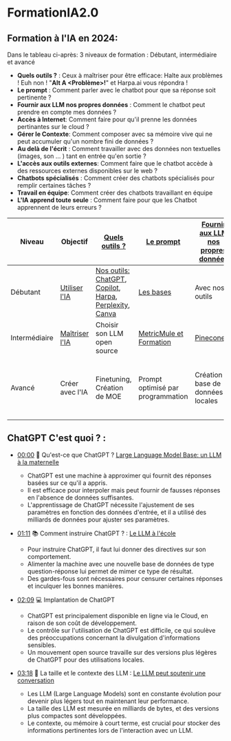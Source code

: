 # FormationIA2.0

## Formation à l'IA en 2024: 

Dans le tableau ci-après: 3 niveaux de formation : Débutant, intermédiaire et avancé
- **Quels outils ?** : Ceux à maîtriser pour être efficace:  Halte aux problèmes ! Euh non !  "**Alt A <Problème>!**" et Harpa.ai vous répondra !
- **Le prompt** : Comment parler avec le chatbot pour que sa réponse soit pertinente ?
- **Fournir aux LLM nos propres données** : Comment le chatbot peut prendre en compte mes données ?
- **Accès à Internet**: Comment faire pour qu'il prenne les données pertinantes sur le cloud ?
- **Gérer le Contexte**: Comment composer avec sa mémoire vive qui ne peut accumuler qu'un nombre fini de données ?
- **Au delà de l'écrit** : Comment travailler avec des données non textuelles (images, son ... ) tant en entrée qu'en sortie ?
- **L'accès aux outils externes**: Comment faire que le chatbot accède à des ressources externes disponibles sur le web ?
- **Chatbots spécialisés** : Comment créer des chatbots spécialisés pour remplir certaines tâches ?
- **Travail en équipe**: Comment créer des chatbots travaillant en équipe
- **L'IA apprend toute seule** : Comment faire pour que les Chatbot apprennent de leurs erreurs ?

| Niveau        | Objectif                              | [Quels outils  ?](https://github.com/jpbrasile/formationIA2.0/wiki/Installation-des-outils.md)                           | [Le prompt](https://github.com/jpbrasile/formationIA2.0/wiki/4.-Le-prompting)                                           | [Fournir aux LLM nos propres données](https://github.com/jpbrasile/formationIA2.0/wiki/6.-Fournir-aux-LLM-nos-propres-donn%C3%A9es)                                               | [L'Accès à Internet](https://github.com/jpbrasile/formationIA2.0/wiki/L'acc%C3%A8s-%C3%A0-internet.md)                                            | [Gérer le contexte](https://github.com/jpbrasile/formationIA2.0/wiki/5.-Gestion-du-contexte)                                             | [Au delà de l'écrit](https://github.com/jpbrasile/formationIA2.0/wiki/9.-Les-LLM-multimodaux-(MLLM))                                         | [L'accès aux outils externes](https://github.com/jpbrasile/formationIA2.0/wiki/8.-L%E2%80%99Acc%C3%A8s-aux-API)                                               | [Chatbots spécialisés](https://github.com/jpbrasile/formationIA2.0/wiki/A.-Les-GPTs)                                              | [Travail en équipe](https://github.com/jpbrasile/formationIA2.0/wiki/B.-Les-agents)                                           | [L'IA apprend toute seule](https://github.com/jpbrasile/formationIA2.0/wiki/C.-L%E2%80%99apprentissage-par-renforcement-:)                                               |
|---------------|---------------------------------------|-----------------------------------------|------------------------------------------------------|------------------------------------------------------|-----------------------------------------------------|----------------------------------------------------|---------------------------------------------------|----------------------------------------------------|----------------------------------------------------|----------------------------------------------------|----------------------------------------------------|
| Débutant      | [Utiliser l'IA](https://github.com/jpbrasile/formationIA2.0/blob/main/cours%20pour%20d%C3%A9butants/1-%20prendre%20des%20notes.md)        | [Nos outils:](https://github.com/jpbrasile/formationIA2.0/wiki/01:-Comment-disposer-d'outils-qui-font-tout-pour-vous-%3F)  [ChatGPT](https://chat.openai.com/), [Copilot](https://copilot.microsoft.com/?culture=fr-fr&country=fr), [Harpa](https://harpa.ai/), [Perplexity](https://www.perplexity.ai/), [Canva](https://www.canva.com/)              | [Les bases](https://github.com/jpbrasile/formationIA2.0/blob/main/cours%20pour%20d%C3%A9butants/3-%20le%20prompting.md) |Avec nos outils       | Avec nos outils              |  Un prompt pour demander la synthèse   | Copilot (dessin) et [outils en ligne](https://github.com/jpbrasile/formationIA2.0/blob/main/cours%20pour%20d%C3%A9butants/multimodal.md)| [Outils en ligne](https://github.com/jpbrasile/formationIA2.0/blob/main/cours%20pour%20d%C3%A9butants/5-%20API.md)          |  |                |
| Intermédiaire | [Maîtriser l'IA](https://github.com/jpbrasile/formationIA2.0/blob/main/cours%20interm%C3%A9diaire/RAG.md)          | Choisir son LLM open source           | [MetricMule et Formation](https://github.com/jpbrasile/formationIA2.0/blob/main/cours%20interm%C3%A9diaire/le%20prompting.md)    |[Pinecone....](https://github.com/jpbrasile/formationIA2.0/blob/main/cours%20interm%C3%A9diaire/RAG.md) | [GPT crawler,...](https://github.com/jpbrasile/formationIA2.0/blob/main/cours%20interm%C3%A9diaire/scraping.md)                    | [MEMGPT,...](https://github.com/jpbrasile/formationIA2.0/blob/main/cours%20interm%C3%A9diaire/context.md)             | [ComfyUI,LLAVA](https://github.com/jpbrasile/formationIA2.0/blob/main/cours%20interm%C3%A9diaire/multimodal.md) | [Langchain,...](https://github.com/jpbrasile/formationIA2.0/blob/main/cours%20interm%C3%A9diaire/API.md) et [Colab, HF...](https://github.com/jpbrasile/formationIA2.0/blob/main/cours%20interm%C3%A9diaire/choisir%20son%20IA.md)           | [emploi des GPTs openAI](https://github.com/jpbrasile/formationIA2.0/blob/main/cours%20interm%C3%A9diaire/GPTs.md)        |     [AutoGen, CrewAI ...](https://github.com/jpbrasile/formationIA2.0/blob/main/cours%20interm%C3%A9diaire/Agent.md)         |   |
| Avancé        | Créer avec l'IA       | Finetuning, Création de MOE | Prompt optimisé par programmation                   | Création de base de données locales       | AgentSearch et Wiki search | Gestion avancée du contexte (compactage)                        | Développement de solutions multimodales personnalisées | Conception d'API robustes pour des applications à grande échelle | Utilisation de GPT-4 et autres modèles avancés     | Développement d'agents autonomes capables d'apprentissage continu | Stratégies pour le développement de talents en IA et gestion des changements technologiques |

## ChatGPT C'est quoi ? : 
- [00:00](https://www.youtube.com/watch?v=PNjh4z8WF9M&t=0s) 🤖 Qu'est-ce que ChatGPT ? [Large Language Model Base: un LLM à la maternelle](https://github.com/jpbrasile/formationIA2.0/wiki/1.-LLM%E2%80%90Base) 

  - ChatGPT est une machine à approximer qui fournit des réponses basées sur ce qu'il a appris.
  - Il est efficace pour interpoler mais peut fournir de fausses réponses en l'absence de données suffisantes.
  - L'apprentissage de ChatGPT nécessite l'ajustement de ses paramètres en fonction des données d'entrée, et il a utilisé des milliards de données pour ajuster ses paramètres.

- [01:11](https://www.youtube.com/watch?v=PNjh4z8WF9M&t=71s) 📚 Comment instruire ChatGPT ? : [Le LLM à l'école](https://github.com/jpbrasile/formationIA2.0/wiki/2.-LLM%E2%80%90Instruct) 
  - Pour instruire ChatGPT, il faut lui donner des directives sur son comportement.
  - Alimenter la machine avec une nouvelle base de données de type question-réponse lui permet de mimer ce type de résultat.
  - Des gardes-fous sont nécessaires pour censurer certaines réponses et inculquer les bonnes manières.

- [02:09](https://www.youtube.com/watch?v=PNjh4z8WF9M&t=129s) 💻 Implantation de ChatGPT

  - ChatGPT est principalement disponible en ligne via le Cloud, en raison de son coût de développement.
  - Le contrôle sur l'utilisation de ChatGPT est difficile, ce qui soulève des préoccupations concernant la divulgation d'informations sensibles.
  - Un mouvement open source travaille sur des versions plus légères de ChatGPT pour des utilisations locales.

- [03:18](https://www.youtube.com/watch?v=PNjh4z8WF9M&t=198s) 🧠 La taille et le contexte des LLM : [Le LLM peut soutenir une conversation](https://github.com/jpbrasile/formationIA2.0/wiki/3.-LLM%E2%80%90Chat) 

  - Les LLM (Large Language Models) sont en constante évolution pour devenir plus légers tout en maintenant leur performance.
  - La taille des LLM est mesurée en milliards de bytes, et des versions plus compactes sont développées.
  - Le contexte, ou mémoire à court terme, est crucial pour stocker des informations pertinentes lors de l'interaction avec un LLM.
